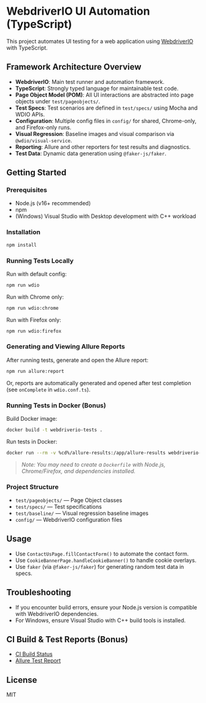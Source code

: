 # WebdriverIO UI Automation (TypeScript)

This project automates UI testing for a web application using [WebdriverIO](https://webdriver.io/) with TypeScript.

## Framework Architecture Overview

- **WebdriverIO**: Main test runner and automation framework.
- **TypeScript**: Strongly typed language for maintainable test code.
- **Page Object Model (POM)**: All UI interactions are abstracted into page objects under `test/pageobjects/`.
- **Test Specs**: Test scenarios are defined in `test/specs/` using Mocha and WDIO APIs.
- **Configuration**: Multiple config files in `config/` for shared, Chrome-only, and Firefox-only runs.
- **Visual Regression**: Baseline images and visual comparison via `@wdio/visual-service`.
- **Reporting**: Allure and other reporters for test results and diagnostics.
- **Test Data**: Dynamic data generation using `@faker-js/faker`.

## Getting Started

### Prerequisites
- Node.js (v16+ recommended)
- npm
- (Windows) Visual Studio with Desktop development with C++ workload

### Installation
```sh
npm install
```

### Running Tests Locally
Run with default config:
```sh
npm run wdio
```
Run with Chrome only:
```sh
npm run wdio:chrome
```
Run with Firefox only:
```sh
npm run wdio:firefox
```

### Generating and Viewing Allure Reports
After running tests, generate and open the Allure report:
```sh
npm run allure:report
```
Or, reports are automatically generated and opened after test completion (see `onComplete` in `wdio.conf.ts`).

### Running Tests in Docker (Bonus)
Build Docker image:
```sh
docker build -t webdriverio-tests .
```
Run tests in Docker:
```sh
docker run --rm -v %cd%/allure-results:/app/allure-results webdriverio-tests
```
> _Note: You may need to create a `Dockerfile` with Node.js, Chrome/Firefox, and dependencies installed._

### Project Structure
- `test/pageobjects/` — Page Object classes
- `test/specs/` — Test specifications
- `test/baseline/` — Visual regression baseline images
- `config/` — WebdriverIO configuration files

## Usage
- Use `ContactUsPage.fillContactForm()` to automate the contact form.
- Use `CookieBannerPage.handleCookieBanner()` to handle cookie overlays.
- Use `faker` (via `@faker-js/faker`) for generating random test data in specs.

## Troubleshooting
- If you encounter build errors, ensure your Node.js version is compatible with WebdriverIO dependencies.
- For Windows, ensure Visual Studio with C++ build tools is installed.

## CI Build & Test Reports (Bonus)
- [CI Build Status](#) <!-- Replace # with actual CI link -->
- [Allure Test Report](#) <!-- Replace # with actual Allure report link -->

## License
MIT
